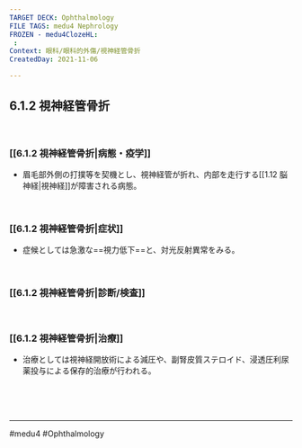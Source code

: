 ```yaml
---
TARGET DECK: Ophthalmology
FILE TAGS: medu4 Nephrology
FROZEN - medu4ClozeHL:
 : 
Context: 眼科/眼科的外傷/視神経管骨折
CreatedDay: 2021-11-06

---
```


## 6.1.2 視神経管骨折

<br>

### [[6.1.2 視神経管骨折|病態・疫学]]
* 眉毛部外側の打撲等を契機とし、視神経管が折れ、内部を走行する[[1.12 脳神経|視神経]]が障害される病態。

<br>

### [[6.1.2 視神経管骨折|症状]]
* 症候としては急激な==視力低下==と、対光反射異常をみる。
<!--ID: 1636198864237-->


<br>

### [[6.1.2 視神経管骨折|診断/検査]]


<br>

### [[6.1.2 視神経管骨折|治療]]
* 治療としては視神経開放術による減圧や、副腎皮質ステロイド、浸透圧利尿薬投与による保存的治療が行われる。

<br><br><br>

---
#medu4 #Ophthalmology 
